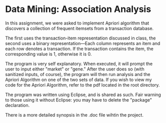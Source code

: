# Data Mining: Association Analysis

In this assignment, we were asked to implement Apriori algorithm that discovers a collection of frequent itemsets from a transaction database.

The first uses the transaction-item representation discussed in class, the second uses a binary representation—Each column represents an item and each row denotes a transaction. If the transaction contains the item, the corresponding value is 1, otherwise it is 0. 

The program is very self explanatory. When executed, it will prompt the user to input either "market" or "gene." After the user does so (with sanitized inputs, of course), the program will then run analysis and the Apriori Algorithm on one of the two sets of data. If you wish to view my code for the Apriori Algorithm, refer to the pdf located in the root directory.

The program was written using Eclipse, and is shared as such. Fair warning to those using it without Eclipse: you may have to delete the "package" declaration.

There is a more detailed synopsis in the .doc file wihtin the project.
